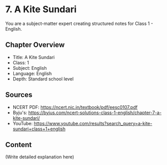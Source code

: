 # 7. A Kite Sundari

You are a subject-matter expert creating structured notes for Class 1 - English.

## Chapter Overview
- Title: A Kite Sundari
- Class: 1
- Subject: English
- Language: English
- Depth: Standard school level

## Sources
- NCERT PDF: https://ncert.nic.in/textbook/pdf/eesc0107.pdf
- Byju's: https://byjus.com/ncert-solutions-class-1-english/chapter-7-a-kite-sundari/
- YouTube: https://www.youtube.com/results?search_query=a-kite-sundari+class+1+english

## Content
(Write detailed explanation here)
